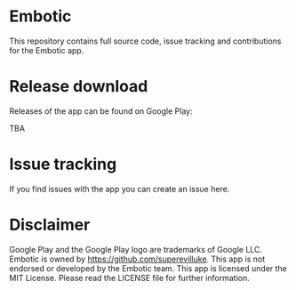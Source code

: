 # Embotic
This repository contains full source code, issue tracking and contributions for the Embotic app.

# Release download
Releases of the app can be found on Google Play:

TBA

# Issue tracking
If you find issues with the app you can create an issue here.

# Disclaimer
Google Play and the Google Play logo are trademarks of Google LLC. Embotic is owned by https://github.com/superevilluke. This app is not endorsed or developed by the Embotic team. This app is licensed under the MIT License. Please read the LICENSE file for further information.
